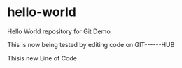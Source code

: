 # hello-world
Hello World repository for Git Demo 

This is now being tested by editing code on GIT------HUB

Thisis new Line of Code
